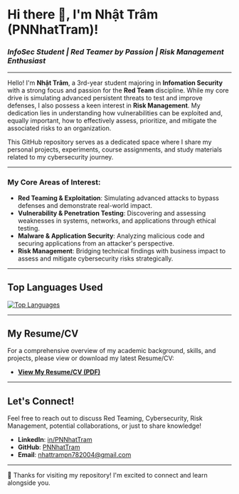 # Hi there 👋, I'm Nhật Trâm (PNNhatTram)!

### *InfoSec Student | Red Teamer by Passion | Risk Management Enthusiast*

---

Hello! I'm **Nhật Trâm**, a 3rd-year student majoring in **Infomation Security** with a strong focus and passion for the **Red Team** discipline. While my core drive is simulating advanced persistent threats to test and improve defenses, I also possess a keen interest in **Risk Management**. My dedication lies in understanding how vulnerabilities can be exploited and, equally important, how to effectively assess, prioritize, and mitigate the associated risks to an organization.

This GitHub repository serves as a dedicated space where I share my personal projects, experiments, course assignments, and study materials related to my cybersecurity journey.

---

### **My Core Areas of Interest:**

* **Red Teaming & Exploitation**: Simulating advanced attacks to bypass defenses and demonstrate real-world impact.
* **Vulnerability & Penetration Testing**: Discovering and assessing weaknesses in systems, networks, and applications through ethical testing.
* **Malware & Application Security**: Analyzing malicious code and securing applications from an attacker's perspective.
* **Risk Management**: Bridging technical findings with business impact to assess and mitigate cybersecurity risks strategically.

---

## Top Languages Used

[![Top Languages](https://github-readme-stats.vercel.app/api/top-langs/?username=PNNhatTram&layout=compact&theme=radical)](https://github.com/anuraghazra/github-readme-stats)

---

## My Resume/CV

For a comprehensive overview of my academic background, skills, and projects, please view or download my latest Resume/CV:

* [**View My Resume/CV (PDF)**]([https://github.com/PNNhatTram/MyCV/blob/e6215e0a2b56b8035303c1c5b8fb20e907e048c5/TramPhanNguyenNhat_CV.pdf])
---

## Let's Connect!

Feel free to reach out to discuss Red Teaming, Cybersecurity, Risk Management, potential collaborations, or just to share knowledge!

* **LinkedIn**: [in/PNNhatTram](https://www.linkedin.com/in/PNNhatTram/)
* **GitHub**: [PNNhatTram](https://github.com/PNNhatTram)
* **Email**: [nhattrampn782004@gmail.com](mailto:nhattrampn782004@gmail.com)

---

📧 Thanks for visiting my repository! I'm excited to connect and learn alongside you.

